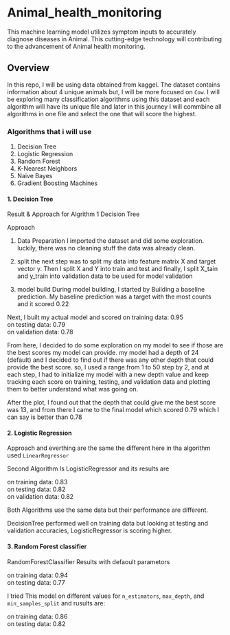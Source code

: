 # Animal_health_monitoring
This machine learning model utilizes symptom inputs to accurately diagnose diseases in Animal. This cutting-edge technology will contributing to the advancement of Animal health monitoring.

## Overview

In this repo, I will be using data obtained from kaggel.
The dataset contains information about 4 unique animals but, I will be more focused on `Cow`.
I will be exploring many classification algorithms using this dataset and each algorithm will have its unique file and later in this journey I will commbine all algorithms in one file and select the one that will score the highest.

### Algorithms that i will use

1. Decision Tree
2. Logistic Regression
3. Random Forest
4. K-Nearest Neighbors
5. Naive Bayes
6. Gradient Boosting Machines


#### 1. Decision Tree

Result & Approach for Algrithm 1 Decision Tree

Approach

1. Data Preparation 
 I imported the dataset and did some exploration. luckily, there was no cleaning stuff the data was already clean. 

2. split
the next step was to split my data into feature matrix X and target vector y. Then I split X and Y into train and test and finally, I split X_tain and y_train into validation data to be used for model validation

3. model build
During model building, I started by Building a baseline prediction. My baseline prediction was a target with the most counts and it scored 0.22

Next, I built my actual model and scored 
on training data: 0.95 <br>
on testing data: 0.79 <br>
on validation data: 0.78 <br>

From here, I decided to do some exploration on my model to see if those are the best scores my model can provide.
my model had a depth of 24 (default) and I decided to find out if there was any other depth that could provide the best score. so, I used a range from 1 to 50 step by 2, and at each step, I had to initialize my model with a new depth value and keep tracking each score on training, testing, and validation data and plotting them to better understand what was going on.

After the plot, I found out that the depth that could give me the best score was 13, and from there I came to the final model which scored 0.79 which I can say is better than 0.78

#### 2. Logistic Regression

Approach and everthing are the same the different here in tha algorithm used `LinearRegressor`

Second Algorithm Is LogisticRegressor and its results are

on training data: 0.83 <br>
on testing data: 0.82 <br>
on validation data: 0.82 <br>

Both Algorithms use the same data but their performance are different.

DecisionTree performed well on training data but looking at testing and validation accuracies, LogisticRegressor is scoring higher.

#### 3. Random Forest classifier

RandomForestClassifier Results with defaoult parametors

on training data: 0.94 <br>
on testing data: 0.77 <br>

I tried This model on different values for `n_estimators`, `max_depth`, and `min_samples_split` and rusults are:

on training data: 0.86 <br>
on testing data: 0.82 <br>





